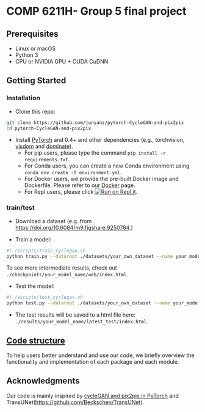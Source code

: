 
# COMP 6211H- Group 5 final project 

## Prerequisites
- Linux or macOS
- Python 3
- CPU or NVIDIA GPU + CUDA CuDNN

## Getting Started
### Installation

- Clone this repo:
```bash
git clone https://github.com/junyanz/pytorch-CycleGAN-and-pix2pix
cd pytorch-CycleGAN-and-pix2pix
```

- Install [PyTorch](http://pytorch.org) and 0.4+ and other dependencies (e.g., torchvision, [visdom](https://github.com/facebookresearch/visdom) and [dominate](https://github.com/Knio/dominate)).
  - For pip users, please type the command `pip install -r requirements.txt`.
  - For Conda users, you can create a new Conda environment using `conda env create -f environment.yml`.
  - For Docker users, we provide the pre-built Docker image and Dockerfile. Please refer to our [Docker](docs/docker.md) page.
  - For Repl users, please click [![Run on Repl.it](https://repl.it/badge/github/junyanz/pytorch-CycleGAN-and-pix2pix)](https://repl.it/github/junyanz/pytorch-CycleGAN-and-pix2pix).

###  train/test
- Download a dataset (e.g. from https://doi.org/10.6084/m9.figshare.9250784.)

- Train a model:
```bash
#!./scripts/train_cyclegan.sh
python train.py --dataroot ./datasets/your_own_dataset --name your_model_name --model cycle_gan 
```
To see more intermediate results, check out `./checkpoints/your_model_name/web/index.html`.


- Test the model:
```bash
#!./scripts/test_cyclegan.sh
python test.py --dataroot ./datasets/your_own_dataset --name your_model_name --model cycle_gan
```
- The test results will be saved to a html file here: `./results/your_model_name/latest_test/index.html`.


## [Code structure](docs/overview.md)
To help users better understand and use our code, we briefly overview the functionality and implementation of each package and each module.


## Acknowledgments
Our code is mainly inspired by [cycleGAN and pix2pix in PyTorch](https://github.com/junyanz/pytorch-CycleGAN-and-pix2pix) and TransUNet(https://github.com/Beckschen/TransUNet).
